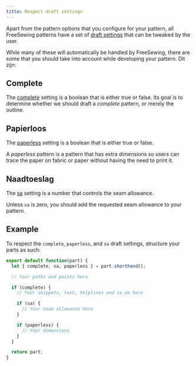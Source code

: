```yaml
---
title: Respect draft settings
---
```


Apart from the pattern options that you configure for your pattern, all FreeSewing patterns have a set of [draft settings](/reference/settings/) that can be tweaked by the user.

While many of these will automatically be handled by FreeSewing, there are some that you should take into account while developing your pattern. Dit zijn:

## Complete

The [complete](/reference/settings/#complete) setting is a boolean that is either true or false. Its goal is to determine whether we should draft a *complete* pattern, or merely the outline.

## Papierloos

The [paperless](/reference/settings/#paperless) setting is a boolean that is either true or false.

A *paperless* pattern is a pattern that has extra dimensions so users can trace the paper on fabric or paper without having the need to print it.

## Naadtoeslag

The [sa](/reference/settings/#sa) setting is a number that controls the seam allowance.

Unless `sa` is zero, you should add the requested seam allowance to your pattern.

## Example

To respect the `complete`, `paperless`, and `sa` draft settings, structure your parts as such:

```js
export default function(part) {
  let { complete, sa, paperless } = part.shorthand();

  // Your paths and points here

  if (complete) {
    // Your snippets, text, helplines and so on here

    if (sa) {
      // Your seam allowance here
    }

    if (paperless) {
      // Your dimensions
    }
  }

  return part;
}
```
